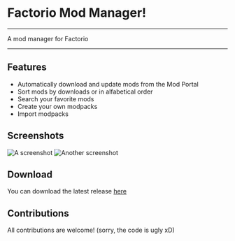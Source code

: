 Factorio Mod Manager!
===================
----------
A mod manager for Factorio

----------

Features
-------------
 - Automatically download and update mods from the Mod Portal
 - Sort mods by downloads or in alfabetical order
 - Search your favorite mods
 - Create your own modpacks
 - Import modpacks

Screenshots
-------------

![A screenshot](http://i.imgur.com/m8BN3u1.png)
![Another screenshot](http://i.imgur.com/U902POD.png)

Download
-------------------

You can download the latest release [here](https://github.com/Danacus/FactorioModManager/releases/latest)

Contributions
-------------

All contributions are welcome! (sorry, the code is ugly xD)
